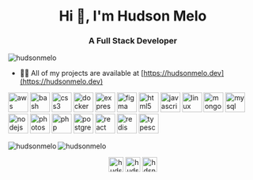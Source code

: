 <h1 align="center">Hi 👋, I'm Hudson Melo</h1>
<h3 align="center">A Full Stack Developer</h3>

<p align="left"> <img src="https://komarev.com/ghpvc/?username=hudsonmelo" alt="hudsonmelo" /> </p>

- 👨‍💻 All of my projects are available at [https://hudsonmelo.dev](https://hudsonmelo.dev)

<p align="left"><img src="https://devicons.github.io/devicon/devicon.git/icons/amazonwebservices/amazonwebservices-original-wordmark.svg" alt="aws" width="40" height="40"/> <img src="https://www.vectorlogo.zone/logos/gnu_bash/gnu_bash-icon.svg" alt="bash" width="40" height="40"/> <img src="https://devicons.github.io/devicon/devicon.git/icons/css3/css3-original-wordmark.svg" alt="css3" width="40" height="40"/> <img src="https://devicons.github.io/devicon/devicon.git/icons/docker/docker-original-wordmark.svg" alt="docker" width="40" height="40"/> <img src="https://devicons.github.io/devicon/devicon.git/icons/express/express-original-wordmark.svg" alt="express" width="40" height="40"/> <img src="https://www.vectorlogo.zone/logos/figma/figma-icon.svg" alt="figma" width="40" height="40"/> <img src="https://devicons.github.io/devicon/devicon.git/icons/html5/html5-original-wordmark.svg" alt="html5" width="40" height="40"/> <img src="https://devicons.github.io/devicon/devicon.git/icons/javascript/javascript-original.svg" alt="javascript" width="40" height="40"/> <img src="https://devicons.github.io/devicon/devicon.git/icons/linux/linux-original.svg" alt="linux" width="40" height="40"/> <img src="https://devicons.github.io/devicon/devicon.git/icons/mongodb/mongodb-original-wordmark.svg" alt="mongodb" width="40" height="40"/> <img src="https://devicons.github.io/devicon/devicon.git/icons/mysql/mysql-original-wordmark.svg" alt="mysql" width="40" height="40"/> <img src="https://devicons.github.io/devicon/devicon.git/icons/nodejs/nodejs-original-wordmark.svg" alt="nodejs" width="40" height="40"/> <img src="https://devicons.github.io/devicon/devicon.git/icons/photoshop/photoshop-plain.svg" alt="photoshop" width="40" height="40"/> <img src="https://devicons.github.io/devicon/devicon.git/icons/php/php-original.svg" alt="php" width="40" height="40"/> <img src="https://devicons.github.io/devicon/devicon.git/icons/postgresql/postgresql-original-wordmark.svg" alt="postgresql" width="40" height="40"/> <img src="https://devicons.github.io/devicon/devicon.git/icons/react/react-original-wordmark.svg" alt="react" width="40" height="40"/> <img src="https://devicons.github.io/devicon/devicon.git/icons/redis/redis-original-wordmark.svg" alt="redis" width="40" height="40"/> <img src="https://devicons.github.io/devicon/devicon.git/icons/typescript/typescript-original.svg" alt="typescript" width="40" height="40"/></p><img align="left" src="https://github-readme-stats.vercel.app/api/top-langs/?username=hudsonmelo&layout=compact&hide=html" alt="hudsonmelo" />

<img align="center" src="https://github-readme-stats.vercel.app/api?username=hudsonmelo&show_icons=true" alt="hudsonmelo" />

<p align="center">
<a href="https://twitter.com/hudsonmelo_" target="blank"><img align="center" src="https://cdn.jsdelivr.net/npm/simple-icons@3.0.1/icons/twitter.svg" alt="hudsonmelo_" height="30" width="30" /></a>
<a href="https://linkedin.com/in/hudsonmn" target="blank"><img align="center" src="https://cdn.jsdelivr.net/npm/simple-icons@3.0.1/icons/linkedin.svg" alt="hudsonmn" height="30" width="30" /></a>
<a href="https://instagram.com/hdsnmelo" target="blank"><img align="center" src="https://cdn.jsdelivr.net/npm/simple-icons@3.0.1/icons/instagram.svg" alt="hdsnmelo" height="30" width="30" /></a>
</p>

